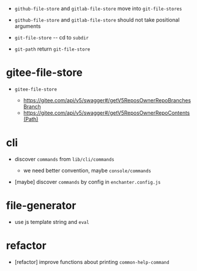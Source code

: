 - `github-file-store` and `gitlab-file-store` move into `git-file-stores`
- `github-file-store` and `gitlab-file-store` should not take positional arguments

- `git-file-store` -- cd to `subdir`

- `git-path` return `git-file-store`

# gitee-file-store

- `gitee-file-store`

  - https://gitee.com/api/v5/swagger#/getV5ReposOwnerRepoBranchesBranch
  - https://gitee.com/api/v5/swagger#/getV5ReposOwnerRepoContents(Path)

# cli

- discover `commands` from `lib/cli/commands`

  - we need better convention, maybe `console/commands`

- [maybe] discover `commands` by config in `enchanter.config.js`

# file-generator

- use js template string and `eval`

# refactor

- [refactor] improve functions about printing `common-help-command`
